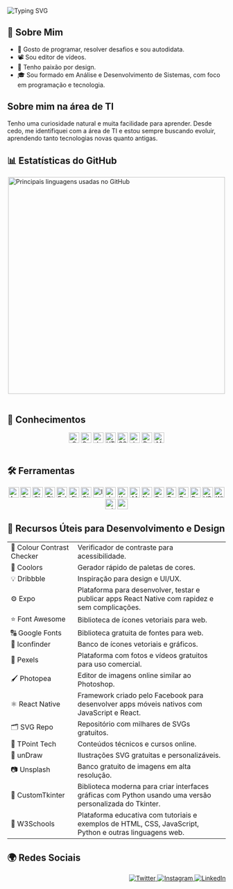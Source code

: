 ![Typing SVG](https://readme-typing-svg.demolab.com?font=Fira+Code&size=28&pause=1000&color=FFFFFF&center=true&vCenter=true&width=600&lines=%F0%9F%A4%9E!+Eu+sou+Márcio,+seja+bem-vindo.)

## 📌 Sobre Mim
<ul>
  <li>🧩 Gosto de programar, resolver desafios e sou autodidata.</li>
  <li>📽️ Sou editor de vídeos.</li>
  <li>🎨 Tenho paixão por design.</li>
  <li>🎓 Sou formado em Análise e Desenvolvimento de Sistemas, com foco em programação e tecnologia.</li>
</ul>

## Sobre mim na área de TI
<p>Tenho uma curiosidade natural e muita facilidade para aprender. Desde cedo, me identifiquei com a área de TI e estou sempre buscando evoluir, aprendendo tanto tecnologias novas quanto antigas.</p>

## 📊 Estatísticas do GitHub
<div style="display: flex; flex-wrap: wrap; justify-content: center; gap: 10px;">
  <a href="https://beacons.ai/ma4c89" target="_blank" rel="noopener noreferrer">
   <img src="https://github-readme-stats.vercel.app/api/top-langs/?username=ma4c89&hide_border=true&layout=compact" alt="Principais linguagens usadas no GitHub" style="max-width: 700; width: 500;" />
  </a>
</div>

<br>

## 🧠 Conhecimentos
<div align="center">
  <img alt="C" height="24" src="https://img.shields.io/badge/C-00599C?style=for-the-badge&logo=c&logoColor=white" />
  <img alt="C++" height="24" src="https://img.shields.io/badge/C++-00599C?style=for-the-badge&logo=c%2B%2B&logoColor=white" />
  <img alt="Java" height="24" src="https://img.shields.io/badge/Java-007396?style=for-the-badge&logo=java&logoColor=white" />
  <img alt="HTML5" height="24" src="https://img.shields.io/badge/HTML5-E34F26?style=for-the-badge&logo=html5&logoColor=white" />
  <img alt="CSS3" height="24" src="https://img.shields.io/badge/CSS3-1572B6?style=for-the-badge&logo=css3&logoColor=white" />
  <img alt="JavaScript" height="24" src="https://img.shields.io/badge/JavaScript-F7DF1E?style=for-the-badge&logo=javascript&logoColor=black" />
  <img alt="Python" height="24" src="https://img.shields.io/badge/Python-3776AB?style=for-the-badge&logo=python&logoColor=white" />
  <img alt="MySQL" height="24" src="https://img.shields.io/badge/MySQL-4479A1?style=for-the-badge&logo=mysql&logoColor=white" />
</div>

<br>

## 🛠️ Ferramentas
<div align="center">
  <img alt="Android Studio" height="24" src="https://img.shields.io/badge/Android_Studio-3DDC84?style=for-the-badge&logo=android-studio&logoColor=white" />
  <img alt="Canva" height="24" src="https://img.shields.io/badge/Canva-00C4CC?style=for-the-badge&logo=canva&logoColor=white" />
  <img alt="CLion" height="24" src="https://img.shields.io/badge/CLion-000000?style=for-the-badge&logo=clion&logoColor=white" />
  <img alt="Django" height="24" src="https://img.shields.io/badge/Django-092E20?style=for-the-badge&logo=django&logoColor=white" />
  <img alt="Eclipse" height="24" src="https://img.shields.io/badge/Eclipse-2C2255?style=for-the-badge&logo=eclipse&logoColor=white" />
  <img alt="Figma" height="24" src="https://img.shields.io/badge/Figma-F24E1E?style=for-the-badge&logo=figma&logoColor=white" />
  <img alt="Git" height="24" src="https://img.shields.io/badge/Git-F05032?style=for-the-badge&logo=git&logoColor=white" />
  <img alt="IntelliJ IDEA" height="24" src="https://img.shields.io/badge/IntelliJ_IDEA-000000?style=for-the-badge&logo=intellij-idea&logoColor=white" />
  <img alt="Jupyter" height="24" src="https://img.shields.io/badge/Jupyter-F37626?style=for-the-badge&logo=jupyter&logoColor=white" />
  <img alt="Kotlin" height="24" src="https://img.shields.io/badge/Kotlin-0095D5?style=for-the-badge&logo=kotlin&logoColor=white" />
  <img alt="MySQL" height="24" src="https://img.shields.io/badge/MySQL-4479A1?style=for-the-badge&logo=mysql&logoColor=white" />
  <img alt="Node.js" height="24" src="https://img.shields.io/badge/Node.js-339933?style=for-the-badge&logo=node.js&logoColor=white" />
  <img alt="PowerShell" height="24" src="https://img.shields.io/badge/PowerShell-012456?style=for-the-badge&logo=powershell&logoColor=white" />
  <img alt="PyCharm" height="24" src="https://img.shields.io/badge/PyCharm-000000?style=for-the-badge&logo=pycharm&logoColor=white" />
  <img alt="React" height="24" src="https://img.shields.io/badge/React-61DAFB?style=for-the-badge&logo=react&logoColor=black" />
  <img alt="Replit" height="24" src="https://img.shields.io/badge/Replit-2F2F2F?style=for-the-badge&logo=replit&logoColor=white" />
  <img alt="VS Code" height="24" src="https://img.shields.io/badge/VS_Code-007ACC?style=for-the-badge&logo=visual-studio-code&logoColor=white" />
  <img alt="Windows 11" height="24" src="https://img.shields.io/badge/Windows_11-0078D6?style=for-the-badge&logo=windows&logoColor=white" />
  <img alt="pip" height="24" src="https://img.shields.io/badge/pip-3776AB?style=for-the-badge&logo=python&logoColor=white" />
  <img alt="npm" height="24" src="https://img.shields.io/badge/npm-CB3837?style=for-the-badge&logo=npm&logoColor=white" />
</div>


## 🧰 Recursos Úteis para Desenvolvimento e Design

<table>
  <tbody>
    <tr>
      <td>🧐 <a href="https://www.color-blindness.com/color-name-hue/" target="_blank" rel="noopener noreferrer" style="text-decoration: none;">Colour Contrast Checker</a></td>
      <td>Verificador de contraste para acessibilidade.</td>
    </tr>
    <tr>
      <td>🎨 <a href="https://coolors.co/" target="_blank" rel="noopener noreferrer" style="text-decoration: none;">Coolors</a></td>
      <td>Gerador rápido de paletas de cores.</td>
    </tr>
    <tr>
      <td>💡 <a href="https://dribbble.com/" target="_blank" rel="noopener noreferrer" style="text-decoration: none;">Dribbble</a></td>
      <td>Inspiração para design e UI/UX.</td>
    </tr>
    <tr>
      <td>⚙️ <a href="https://expo.dev/" target="_blank" rel="noopener noreferrer" style="text-decoration: none;">Expo</a></td>
      <td>Plataforma para desenvolver, testar e publicar apps React Native com rapidez e sem complicações.</td>
    </tr>
    <tr>
      <td>⭐ <a href="https://fontawesome.com/" target="_blank" rel="noopener noreferrer" style="text-decoration: none;">Font Awesome</a></td>
      <td>Biblioteca de ícones vetoriais para web.</td>
    </tr>
    <tr>
      <td>🔠 <a href="https://fonts.google.com/" target="_blank" rel="noopener noreferrer" style="text-decoration: none;">Google Fonts</a></td>
      <td>Biblioteca gratuita de fontes para web.</td>
    </tr>
    <tr>
      <td>🧩 <a href="https://www.iconfinder.com/" target="_blank" rel="noopener noreferrer" style="text-decoration: none;">Iconfinder</a></td>
      <td>Banco de ícones vetoriais e gráficos.</td>
    </tr>
    <tr>
      <td>📸 <a href="https://www.pexels.com/pt-br/" target="_blank" rel="noopener noreferrer" style="text-decoration: none;">Pexels</a></td>
      <td>Plataforma com fotos e vídeos gratuitos para uso comercial.</td>
    </tr>
    <tr>
      <td>🖌️ <a href="https://www.photopea.com/" target="_blank" rel="noopener noreferrer" style="text-decoration: none;">Photopea</a></td>
      <td>Editor de imagens online similar ao Photoshop.</td>
    </tr>
    <tr>
      <td>⚛️ <a href="https://reactnative.dev/" target="_blank" rel="noopener noreferrer" style="text-decoration: none;">React Native</a></td>
      <td>Framework criado pelo Facebook para desenvolver apps móveis nativos com JavaScript e React.</td>
    </tr>
    <tr>
      <td>🗂️ <a href="https://www.svgrepo.com/" target="_blank" rel="noopener noreferrer" style="text-decoration: none;">SVG Repo</a></td>
      <td>Repositório com milhares de SVGs gratuitos.</td>
    </tr>
    <tr>
      <td>🧠 <a href="https://www.tpointtech.com/" target="_blank" rel="noopener noreferrer" style="text-decoration: none;">TPoint Tech</a></td>
      <td>Conteúdos técnicos e cursos online.</td>
    </tr>
    <tr>
      <td>🎯 <a href="https://undraw.co/" target="_blank" rel="noopener noreferrer" style="text-decoration: none;">unDraw</a></td>
      <td>Ilustrações SVG gratuitas e personalizáveis.</td>
    </tr>
    <tr>
      <td>📷 <a href="https://unsplash.com/pt-br" target="_blank" rel="noopener noreferrer" style="text-decoration: none;">Unsplash</a></td>
      <td>Banco gratuito de imagens em alta resolução.</td>
    </tr>
   <tr>
   <td> 📃 <a href="https://customtkinter.tomschimansky.com/" target="_blank" rel="noopener noreferrer" style="text-decoration: none;">CustomTkinter</a></td>
    <td>Biblioteca moderna para criar interfaces gráficas com Python usando uma versão personalizada do Tkinter.</td>
  </tr>
  <tr>
    <td>📘 <a href="https://www.w3schools.com/" target="_blank" rel="noopener noreferrer" style="text-decoration: none;">W3Schools</a></td>
  <td>Plataforma educativa com tutoriais e exemplos de HTML, CSS, JavaScript, Python e outras linguagens web.</td>
  </tr>
  </tbody>
</table>


## 🌍 Redes Sociais
<p align="right">
  <a href="https://twitter.com/Marciovila9541" target="_blank" rel="noopener noreferrer">
    <img src="https://img.shields.io/badge/Twitter-1DA1F2?style=for-the-badge&logo=twitter&logoColor=white" alt="Twitter"/>
  </a>
  <a href="https://www.instagram.com/marcio_ferreira11" target="_blank" rel="noopener noreferrer">
    <img src="https://img.shields.io/badge/Instagram-E4405F?style=for-the-badge&logo=instagram&logoColor=white" alt="Instagram" />
  </a>
  <a href="https://www.linkedin.com/in/márcio-ferreira-b54383327" target="_blank" rel="noopener noreferrer">
    <img src="https://img.shields.io/badge/LinkedIn-0077B5?style=for-the-badge&logo=linkedin&logoColor=white" alt="LinkedIn" />
  </a>
</p>
